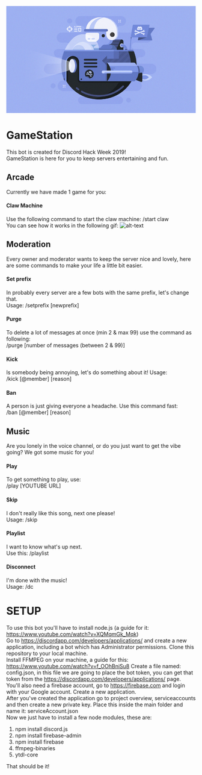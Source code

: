 ![alt-text](https://github.com/broodroosterdev/hackweek/blob/master/pictures/hack_wump_ship.png "Discord Hack Week 2019")

# GameStation
This bot is created for Discord Hack Week 2019!  
GameStation is here for you to keep servers entertaining and fun.

## Arcade
Currently we have made 1 game for you:
#### Claw Machine
Use the following command to start the claw machine: /start claw  
You can see how it works in the following gif:
![alt-text](https://github.com/broodroosterdev/hackweek/blob/master/pictures/claw.gif "Claw Gif")

## Moderation
Every owner and moderator wants to keep the server nice and lovely, here are some commands to make your life a little bit easier.
#### Set prefix
In probably every server are a few bots with the same prefix, let's change that.  
Usage: /setprefix [newprefix]
#### Purge
To delete a lot of messages at once (min 2 & max 99) use the command as following:  
/purge [number of messages (between 2 & 99)]
#### Kick
Is somebody being annoying, let's do something about it! Usage:  
/kick [@member] [reason]
#### Ban
A person is just giving everyone a headache. Use this command fast:  
/ban [@member] [reason]

## Music
Are you lonely in the voice channel, or do you just want to get the vibe going? We got some music for you!
#### Play
To get something to play, use:  
/play [YOUTUBE URL]
#### Skip
I don't really like this song, next one please!   
Usage: /skip
#### Playlist
I want to know what's up next.  
Use this: /playlist
#### Disconnect
I'm done with the music!  
Usage: /dc

# SETUP
To use this bot you'll have to install node.js (a guide for it: https://www.youtube.com/watch?v=XQMqmGk_Mqk)  
Go to https://discordapp.com/developers/applications/ and create a new application, including a bot which has Administrator permissions.
Clone this repository to your local machine.  
Install FFMPEG on your machine, a guide for this: https://www.youtube.com/watch?v=f_OOhBniSu8
Create a file named: config.json, in this file we are going to place the bot token, you can get that token from the https://discordapp.com/developers/applications/ page.
You'll also need a firebase account, go to https://firebase.com and login with your Google account. Create a new application.  
After you've created the application go to project overview, serviceaccounts and then create a new private key. Place this inside the main folder and name it: serviceAccount.json  
Now we just have to install a few node modules, these are:
  1) npm install discord.js  
  2) npm install firebase-admin  
  3) npm install firebase  
  4) ffmpeg-binaries  
  5) ytdl-core  

That should be it!